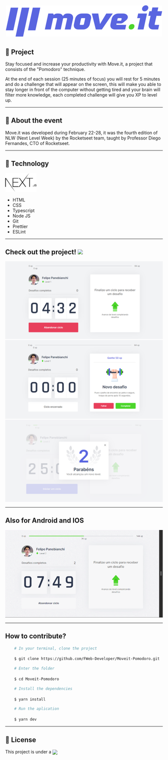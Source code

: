 <h1 align="center">
    <img src="./public/logo-full.svg">
</h1>

<h2>
    🚀 Project
</h2>
<p>Stay focused and increase your productivity with Move.it, a project that consists of the "Pomodoro" technique.</p>

<p>At the end of each session (25 minutes of focus) you will rest for 5 minutes and do a challenge that will appear on the screen, this will make you able to stay longer in front of the computer without getting tired and your brain will filter more knowledge, each completed challenge will give you XP to level up.</p>
<hr>

<h2>
    📕 About the event
</h2>
<p>Move.it was developed during February 22-28, it was the fourth edition of NLW (Next Level Week) by the Rocketseet team, taught by Professor Diego Fernandes, CTO of Rocketseet.</p>
<hr>

<h2>
    🔨 Technology 
</h2>
<img width="100px" src="./public/logo-next.png">
<ul>
    <li>HTML</li>
    <li>CSS</li>
    <li>Typescript</li>
    <li>Node JS</li>
    <li>Git</li>
    <li>Prettier</li>
    <li>ESLint</li>
</ul>

<hr>

<h2>
    Check out the project! <img width="150px" src="https://img.shields.io/badge/made%20by-Felipe%20Panebianchi-blue">
</h2>

<img src="./public/screenshots/moveit-print.png">
<img src="./public/screenshots/moveit-print2.png">
<img src="./public/screenshots/moveit-print4.png">
<hr>

<h2>Also for Android and IOS</h2>
<img src="./public/gif-mobile.gif">

<hr>

<h2>
    How to contribute?
</h2>

```bash
    # In your terminal, clone the project

    $ git clone https://github.com/FWeb-Developer/Moveit-Pomodoro.git

```

```bash
    # Enter the folder

    $ cd Moveit-Pomodoro
```

```bash
    # Install the dependencies

    $ yarn install
```

```bash
    # Run the aplication

    $ yarn dev
```

<hr>
<h2>📝 License</h2>

<p>This project is under a <a href="https://pt.wikipedia.org/wiki/Licen%C3%A7a_MIT#:~:text=A%20licen%C3%A7a%20MIT%2C%20tamb%C3%A9m%20chamada,livre%20quanto%20em%20software%20propriet%C3%A1rio."><img align="center" src="https://img.shields.io/badge/Licen%C3%A7a-MIT-blue"></a></p>